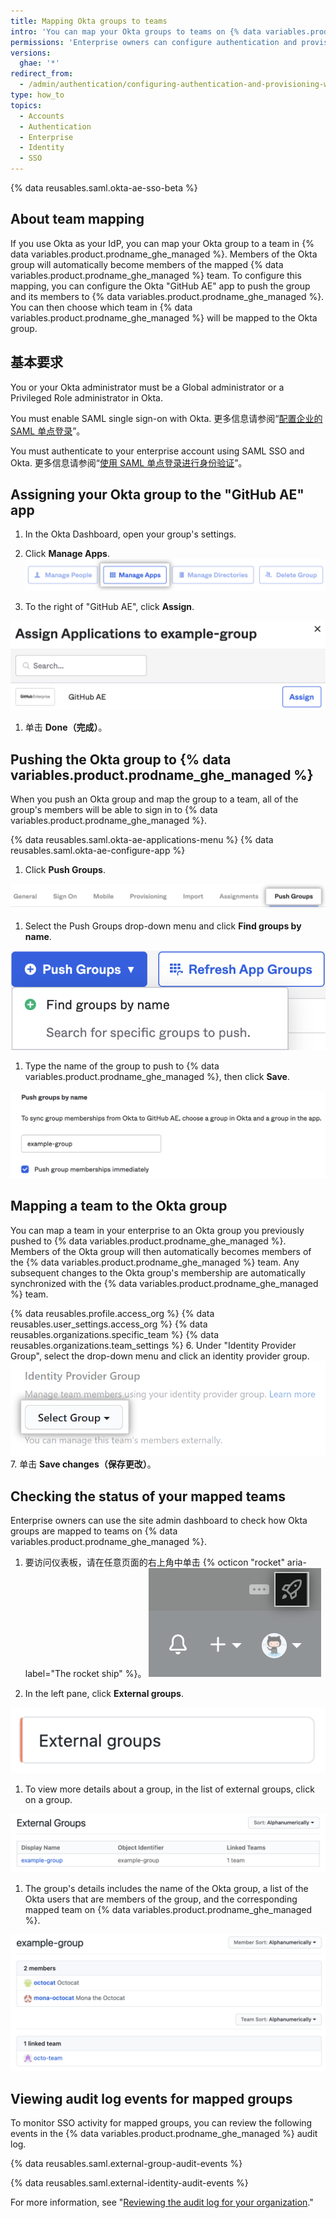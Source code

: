 ```yaml
---
title: Mapping Okta groups to teams
intro: 'You can map your Okta groups to teams on {% data variables.product.prodname_ghe_managed %} to automatically add and remove team members.'
permissions: 'Enterprise owners can configure authentication and provisioning for {% data variables.product.prodname_ghe_managed %}.'
versions:
  ghae: '*'
redirect_from:
  - /admin/authentication/configuring-authentication-and-provisioning-with-your-identity-provider/mapping-okta-groups-to-teams
type: how_to
topics:
  - Accounts
  - Authentication
  - Enterprise
  - Identity
  - SSO
---
```


{% data reusables.saml.okta-ae-sso-beta %}

## About team mapping

If you use Okta as your IdP, you can map your Okta group to a team in {% data variables.product.prodname_ghe_managed %}. Members of the Okta group will automatically become members of the mapped {% data variables.product.prodname_ghe_managed %} team. To configure this mapping, you can configure the Okta "GitHub AE" app to push the group and its members to {% data variables.product.prodname_ghe_managed %}. You can then choose which team in {% data variables.product.prodname_ghe_managed %} will be mapped to the Okta group.

## 基本要求

You or your Okta administrator must be a Global administrator or a Privileged Role administrator in Okta.

You must enable SAML single sign-on with Okta. 更多信息请参阅“[配置企业的 SAML 单点登录](/admin/authentication/managing-identity-and-access-for-your-enterprise/configuring-saml-single-sign-on-for-your-enterprise)”。

You must authenticate to your enterprise account using SAML SSO and Okta. 更多信息请参阅“[使用 SAML 单点登录进行身份验证](/github/authenticating-to-github/authenticating-with-saml-single-sign-on)”。

## Assigning your Okta group to the "GitHub AE" app

1. In the Okta Dashboard, open your group's settings.
1. Click **Manage Apps**. ![Add group to app](/assets/images/help/saml/okta-ae-group-add-app.png)

1. To the right of "GitHub AE", click **Assign**.

  ![Assign app](/assets/images/help/saml/okta-ae-assign-group-to-app.png)

1. 单击 **Done（完成）**。

## Pushing the Okta group to {% data variables.product.prodname_ghe_managed %}

When you push an Okta group and map the group to a team, all of the group's members will be able to sign in to {% data variables.product.prodname_ghe_managed %}.

{% data reusables.saml.okta-ae-applications-menu %}
{% data reusables.saml.okta-ae-configure-app %}

1. Click **Push Groups**.

  ![Push Groups（推送组）选项卡](/assets/images/help/saml/okta-ae-push-groups-tab.png)

1. Select the Push Groups drop-down menu and click **Find groups by name**.

  ![Add groups button](/assets/images/help/saml/okta-ae-push-groups-add.png)

1. Type the name of the group to push to {% data variables.product.prodname_ghe_managed %}, then click **Save**.

  ![Add group name](/assets/images/help/saml/okta-ae-push-groups-by-name.png)

## Mapping a team to the Okta group

You can map a team in your enterprise to an Okta group you previously pushed to {% data variables.product.prodname_ghe_managed %}. Members of the Okta group will then automatically becomes members of the {% data variables.product.prodname_ghe_managed %} team. Any subsequent changes to the Okta group's membership are automatically synchronized with the {% data variables.product.prodname_ghe_managed %} team.

{% data reusables.profile.access_org %}
{% data reusables.user_settings.access_org %}
{% data reusables.organizations.specific_team %}
{% data reusables.organizations.team_settings %}
6. Under "Identity Provider Group", select the drop-down menu and click an identity provider group. ![Drop-down menu to choose identity provider group](/assets/images/enterprise/github-ae/teams/choose-an-idp-group.png)
7. 单击 **Save changes（保存更改）**。

## Checking the status of your mapped teams

Enterprise owners can use the site admin dashboard to check how Okta groups are mapped to teams on {% data variables.product.prodname_ghe_managed %}.

1. 要访问仪表板，请在任意页面的右上角中单击 {% octicon "rocket" aria-label="The rocket ship" %}。 ![用于访问站点管理员设置的火箭图标](/assets/images/enterprise/site-admin-settings/access-new-settings.png)

1. In the left pane, click **External groups**.

  ![Add group name](/assets/images/help/saml/okta-ae-site-admin-external-groups.png)

1. To view more details about a group, in the list of external groups, click on a group.

  ![List of external groups](/assets/images/help/saml/okta-ae-site-admin-list-groups.png)

1. The group's details includes the name of the Okta group, a list of the Okta users that are members of the group, and the corresponding mapped team on {% data variables.product.prodname_ghe_managed %}.

  ![List of external groups](/assets/images/help/saml/okta-ae-site-admin-group-details.png)

## Viewing audit log events for mapped groups

 To monitor SSO activity for mapped groups, you can review the following events in the {% data variables.product.prodname_ghe_managed %} audit log.

{% data reusables.saml.external-group-audit-events %}

{% data reusables.saml.external-identity-audit-events %}

For more information, see "[Reviewing the audit log for your organization](/organizations/keeping-your-organization-secure/reviewing-the-audit-log-for-your-organization)."
